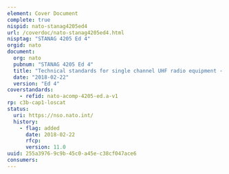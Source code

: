 ```yaml
---
element: Cover Document
complete: true
nispid: nato-stanag4205ed4
url: /coverdoc/nato-stanag4205ed4.html
nisptag: "STANAG 4205 Ed 4"
orgid: nato
document:
  org: nato
  pubnum: "STANAG 4205 Ed 4"
  title: "Technical standards for single channel UHF radio equipment - AComP-4205 Edition A"
  date: "2018-02-22"
  version: "Ed 4"
coverstandards:
    - refid: nato-acomp-4205-ed.a-v1
rp: c3b-cap1-loscat
status:
  uri: https://nso.nato.int/
  history: 
    - flag: added
      date: 2018-02-22
      rfcp: 
      version: 11.0
uuid: 255a3976-9c9b-45c0-a45e-c38cf047ace6
consumers:
---
```

